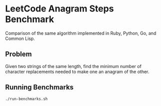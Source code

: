 # LeetCode Anagram Steps Benchmark

Comparison of the same algorithm implemented in Ruby, Python, Go, and Common Lisp.

## Problem

Given two strings of the same length, find the minimum number of character replacements needed to make one an anagram of the other.

## Running Benchmarks

```bash
./run-benchmarks.sh
```
